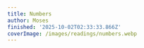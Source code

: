```yaml
---
title: Numbers
author: Moses
finished: '2025-10-02T02:33:33.866Z'
coverImage: /images/readings/numbers.webp
---
```


